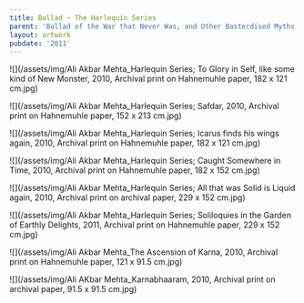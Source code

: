 ```yaml
---
title: Ballad ~ The Harlequin Series
parent: 'Ballad of the War that Never Was, and Other Basterdised Myths'
layout: artwork
pubdate: '2011'
---
```

![](/assets/img/Ali Akbar Mehta_Harlequin Series; To Glory in Self, like some kind of New Monster, 2010, Archival print on Hahnemuhle paper, 182 x 121 cm.jpg)

![](/assets/img/Ali Akbar Mehta_Harlequin Series; Safdar, 2010, Archival print on Hahnemuhle paper, 152 x 213 cm.jpg)

![](/assets/img/Ali Akbar Mehta_Harlequin Series; Icarus finds his wings again, 2010, Archival print on Hahnemuhle paper, 182 x 121 cm.jpg)

![](/assets/img/Ali Akbar Mehta_Harlequin Series; Caught Somewhere in Time, 2010, Archival print on Hahnemuhle paper, 182 x 152 cm.jpg)

![](/assets/img/Ali Akbar Mehta_Harlequin Series; All that was Solid is Liquid again, 2010, Archival print on archival paper, 229 x 152 cm.jpg)

![](/assets/img/Ali Akbar Mehta_Harlequin Series; Soliloquies in the Garden of Earthly Delights, 2011, Archival print on Hahnemuhle paper, 229 x 152 cm.jpg)

![](/assets/img/Ali Akbar Mehta_The Ascension of Karna, 2010, Archival print on Hahnemuhle paper, 121 x 91.5 cm.jpg)

![](/assets/img/Ali AKbar Mehta_Karnabhaaram, 2010, Archival print on archival paper, 91.5 x 91.5 cm.jpg)
